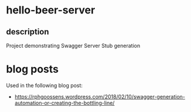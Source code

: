 # hello-beer-server

## description
Project demonstrating Swagger Server Stub generation

# blog posts
Used in the following blog post:
* https://rphgoossens.wordpress.com/2018/02/10/swagger-generation-automation-or-creating-the-bottling-line/
